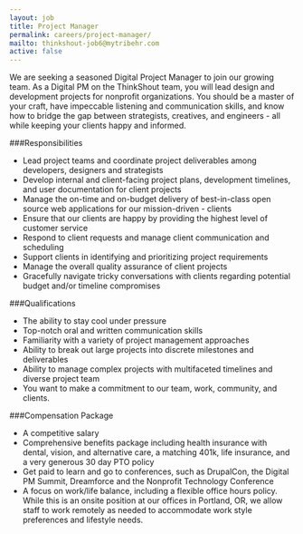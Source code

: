 ```yaml
---
layout: job
title: Project Manager
permalink: careers/project-manager/
mailto: thinkshout-job6@mytribehr.com
active: false
---
```

We are seeking a seasoned Digital Project Manager to join our growing team. As a Digital PM on the ThinkShout team, you will lead design and development projects for nonprofit organizations. You should be a master of your craft, have impeccable listening and communication skills, and know how to bridge the gap between strategists, creatives, and engineers - all while keeping your clients happy and informed.

###Responsibilities
- Lead project teams and coordinate project deliverables among developers, designers and strategists
- Develop internal and client-facing project plans, development timelines, and user documentation for client projects
- Manage the on-time and on-budget delivery of best-in-class open source web applications for our mission-driven - clients
- Ensure that our clients are happy by providing the highest level of customer service
- Respond to client requests and manage client communication and scheduling
- Support clients in identifying and prioritizing project requirements
- Manage the overall quality assurance of client projects
- Gracefully navigate tricky conversations with clients regarding potential budget and/or timeline compromises

###Qualifications
- The ability to stay cool under pressure
- Top-notch oral and written communication skills
- Familiarity with a variety of project management approaches
- Ability to break out large projects into discrete milestones and deliverables
- Ability to manage complex projects with multifaceted timelines and diverse project team
- You want to make a commitment to our team, work, community, and clients.

###Compensation Package
- A competitive salary
- Comprehensive benefits package including health insurance with dental, vision, and alternative care, a matching 401k, life insurance, and a very generous 30 day PTO policy
- Get paid to learn and go to conferences, such as DrupalCon, the Digital PM Summit, Dreamforce and the Nonprofit Technology Conference
- A focus on work/life balance, including a flexible office hours policy. While this is an onsite position at our offices in Portland, OR, we allow staff to work remotely as needed to accommodate work style preferences and lifestyle needs.
